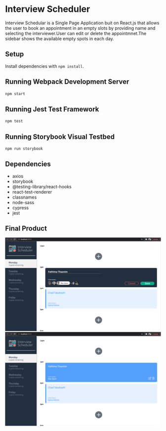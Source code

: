 # Interview Scheduler
Interview Schedular is a Single Page Application buit on React.js that allows the user to book an appointment in an empty slots by providing name and selecting the interviewer.User can edit or delete the appointmnet.The sidebar shows the available empty spots in each day.

## Setup

Install dependencies with `npm install`.

## Running Webpack Development Server

```sh
npm start
```

## Running Jest Test Framework

```sh
npm test
```

## Running Storybook Visual Testbed

```sh
npm run storybook
```

## Dependencies

- axios
- storybook
- @testing-library/react-hooks
- react-test-renderer
- classnames
- node-sass
- cypress
- jest

## Final Product

!["appointment form"](https://github.com/fathima-thasnim/scheduler/blob/master/docs/appointment-form.png)
!["appointment booked"](https://github.com/fathima-thasnim/scheduler/blob/master/docs/appointment-booked.png)
